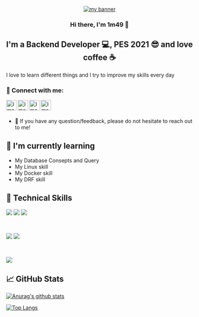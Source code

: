 <p align="center">
  <a href="https://www.yushi.dev/" target="_blank" rel="noreferrer"><img src="https://user-images.githubusercontent.com/89096381/221362991-8cff922b-0d46-4c13-b7b2-a6e738f32ed2.PNG" alt="my banner"></a>
</p>

<h3 align="center">
Hi there, I'm 1m49 👋
</h3>

<h2 align="center">
I'm a Backend Developer 💻, PES 2021 😎 and love coffee ☕ 
</h2> 

I love to learn different things and I try to improve my skills every day 

### 🤝 Connect with me:

<a href="https://www.linkedin.com/in/imanakbari/"><img align="left" src="https://user-images.githubusercontent.com/89096381/221364767-83699e75-4ab8-4dab-8063-dd71ced7ebe6.png" alt="iman akbari | LinkedIn" width="28px"/></a>

<a href="https://instagram.com/imanakbari.7200"><img align="left" src="https://user-images.githubusercontent.com/89096381/221364611-7c9c565a-c0c3-4775-9108-971728477285.png" alt="iman akbari | Instagram" width="28px"/></a>

<a href="https://telegram.me/byp4s/"><img align="left" src="https://user-images.githubusercontent.com/89096381/221364514-bcd1f538-8e1a-4265-9da3-30dae5551acb.png" alt="iman akbari | Telegram" width="28px"/></a>

<a href="https://instagram.com/imanakbari.7200"><img align="left" src="https://user-images.githubusercontent.com/89096381/221364949-888e2274-4ecf-4d49-925b-27452e05536f.png" alt="iman akbari | Instagram" width="28px"/></a>



</br>
</br>

- 💬 If you have any question/feedback, please do not hesitate to reach out to me!

## 🌱 I'm currently learning

- My Database Consepts and Query
- My Linux skill
- My Docker skill
- My DRF skill  

## 💼 Technical Skills

![](https://img.shields.io/badge/Code-Python-informational?style=flat&logo=react&color=61DAFB)
![](https://img.shields.io/badge/Code-HTML5-informational?style=flat&logo=HTML5&color=E34F26)
![](https://img.shields.io/badge/Code-PostgreSQL-informational?style=flat&logo=PostgreSQL&color=336791)

</br>

![](https://img.shields.io/badge/Style-Bootstrap-informational?style=flat&logo=Bootstrap&color=7952B3)
![](https://img.shields.io/badge/Style-CSS3-informational?style=flat&logo=CSS3&color=1572B6)


</br>

![](https://img.shields.io/badge/Tools-Git-informational?style=flat&logo=Git&color=F05032)

## 📈 GitHub Stats 

[![Anurag's github stats](https://github-readme-stats.vercel.app/api?username=1m49)](https://github.com/1m49)

[![Top Langs](https://github-readme-stats.vercel.app/api/top-langs/?username=1m49&layout=compact)](https://github.com/1m49)

<!-- [![Visitors](https://visitor-badge.glitch.me/badge?page_id=1m49.1m49)](https://www.yushi.dev/) -->
